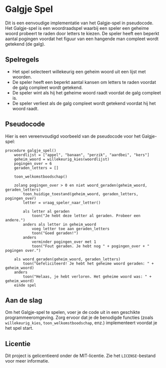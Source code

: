 # Galgje Spel

Dit is een eenvoudige implementatie van het Galgje-spel in pseudocode. Het Galgje-spel is een woordraadspel waarbij een speler een geheime woord probeert te raden door letters te kiezen. De speler heeft een beperkt aantal pogingen voordat het figuur van een hangende man compleet wordt getekend (de galg).

## Spelregels

- Het spel selecteert willekeurig een geheim woord uit een lijst met woorden.
- De speler heeft een beperkt aantal kansen om letters te raden voordat de galg compleet wordt getekend.
- De speler wint als hij het geheime woord raadt voordat de galg compleet is.
- De speler verliest als de galg compleet wordt getekend voordat hij het woord raadt.

## Pseudocode

Hier is een vereenvoudigd voorbeeld van de pseudocode voor het Galgje-spel:
```
procedure galgje_spel()
    woordlijst = ["appel", "banaan", "perzik", "aardbei", "kers"]
    geheim_woord = willekeurig_kies(woordlijst)
    pogingen_over = 6
    geraden_letters = []

    toon_welkomstboodschap()

    zolang pogingen_over > 0 en niet woord_geraden(geheim_woord, geraden_letters)
        toon_huidige_toestand(geheim_woord, geraden_letters, pogingen_over)
        letter = vraag_speler_naar_letter()
        
        als letter al geraden
            toon("Je hebt deze letter al geraden. Probeer een andere.")
        anders als letter in geheim_woord
            voeg letter toe aan geraden_letters
            toon("Goed geraden!")
        anders
            verminder pogingen_over met 1
            toon("Fout geraden. Je hebt nog " + pogingen_over + " pogingen over.")

    als woord_geraden(geheim_woord, geraden_letters)
        toon("Gefeliciteerd! Je hebt het geheime woord geraden: " + geheim_woord)
    anders
        toon("Helaas, je hebt verloren. Het geheime woord was: " + geheim_woord)
    einde spel
```

## Aan de slag

Om het Galgje-spel te spelen, voer je de code uit in een geschikte programmeeromgeving. Zorg ervoor dat je de benodigde functies (zoals `willekeurig_kies`, `toon_welkomstboodschap`, enz.) implementeert voordat je het spel start.

## Licentie

Dit project is gelicentieerd onder de MIT-licentie. Zie het `LICENSE`-bestand voor meer informatie.



